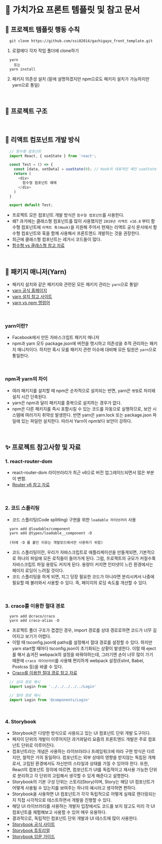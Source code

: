 # 🛬 가치가요 프론트 템플릿 및 참고 문서

## 📕 프로젝트 템플릿 행동 수칙
```
  git clone https://github.com/ssi02014/gachigayo_front_template.git
```
1. 로컬에다 각자 작업 폴더에 clone하기
```
  yarn 
    또는
  yarn install
```
2. 패키지 의존성 설치 (밑에 설명하겠지만 npm으로도 패키지 설치가 가능하지만 yarn으로 통일)

<br />

## 📕 프로젝트 구조


<br />


## 📕 리액트 컴포넌트 개발 방식
```js
  // 함수형 컴포넌트
  import React, { useState } from 'react';

  const Test = () => {
    const [data, setData] = useState(0); // Hook의 대표적인 예인 useState
    return (
      <div>
        함수형 컴포넌트 예제
      </div>
    )
  }

  export default Test;
```
- 프로젝트 모든 컴포넌트 개발 방식은 `함수형 컴포넌트`를 사용한다.
- 왜? 과거에는 클래스형 컴포넌트를 많이 사용했지만 `2019년 리액트 v16.8` 부터 함수형 컴포넌트에 `리액트 훅(Hook)`을 지원해 주어서 현재는 리액트 공식 문서에서 함수형 컴포넌트와 훅을 함께 사용해서 프론트엔드 개발하는 것을 권장한다.
- 최근에 클래스형 컴포넌트는 레거시 코드들이 많다.
- [함수형 vs 클래스형 참고 자료](https://velog.io/@sdc337dc/0.%ED%81%B4%EB%9E%98%EC%8A%A4%ED%98%95-%EC%BB%B4%ED%8F%AC%EB%84%8C%ED%8A%B8)

<br />

## 🤙 패키지 매니저(Yarn)
- 패키지 설치와 같은 패키지와 관련된 모든 패키지 관리는 `yarn`으로 통일!
- [yarn 공식 홈페이지](https://yarnpkg.com/)
- [yarn 설치 참고 사이트](https://heropy.blog/2017/11/25/yarn/)
- [yarn vs npm 명령어](https://dongmin-jang.medium.com/npm-vs-yarn-7b699c5d6034)

<br />

### yarn이란?
- Facebook에서 만든 자바스크립트 패키지 매니저
- npm과 yarn 모두 package.json에 버전을 명시하고 의존성을 추적 관리하는 패키지 매니저이다. 하지만 혹시 모를 패키지 관련 이슈에 대비해 모든 팀원은 `yarn`으로 통일한다.

<br />

### npm과 yarn의 차이
- 여러 패키지를 설치할 때 npm은 순차적으로 설치되는 반면, yarn은 `병렬`로 처리돼 설치 시간 단축된다.
- yarn은 npm과 달리 패키지를 중복으로 설치하는 경우가 없다.
- npm은 다른 패키지를 즉시 포함시킬 수 있는 코드를 자동으로 실행하므로, 보안 시스템에 여러가지 취약성 발생한다. 반면 yarn은 yarn.lock 또는 package.json 파일에 있는 파일만 설치한다. 따라서 Yarn이 npm보다 보안이 강하다.

<br />

## ✨ 프로젝트 참고사항 및 자료
### 1. react-router-dom
- react-router-dom 라이브러리가 최근 v6으로 버전 업그레이드되면서 많은 부분이 변함.
- [Router v6 참고 자료](https://velog.io/@ksmfou98/React-Router-v6-%EC%97%85%EB%8D%B0%EC%9D%B4%ED%8A%B8-%EC%A0%95%EB%A6%AC)

<br />

### 2. 코드 스플리팅
- 코드 스플리팅(Code splitting) 구현을 위한 `loadable 라이브러리` 사용
```
  yarn add @loadable/component
  yarn add @types/loadable__component -D

  (뒤에 -D 를 붙인 이유는 개발모드에서만 사용하기 위함)
```
- 코드 스플리팅이란, 우리가 자바스크립트로 애플리케이션을 만들게되면, 기본적으로 하나의 파일에 모든 로직들이 들어가게 된다. 그럼, 프로젝트의 규모가 커질수록 자바스크립트 파일 용량도 커지게 된다. 용량이 커지면 인터넷이 느린 환경에서는 페이지 로딩이 느려질 것이다.
- 코드 스플리팅을 하게 되면, 지그 당장 필요한 코드가 아니라면 분리시켜서 나중에 필요할 때 불러와서 사용할 수 있다. 즉, 페이지의 로딩 속도를 개선할 수 있다.

<br />

### 3. craco를 이용한 절대 경로
```
  yarn add @craco/craco
  yarn add craco-alias -D
```
- 프로젝트 폴더 구조가 겹겹인 경우, import 경로를 상대 경로로하면 코드가 너무 길어지고 보기가 어렵다.
- 이럴 때 tsconfig.json에 paths를 설정해서 절대 경로를 설정할 수 있다. 하지만 yarn start할 때마다 tsconfig.json이 초기화되는 상황이 발생한다. 이럴 때 eject를 해서 숨겨진 webpack의 설정을 바꿔야하는데, 그러기엔 손이 너무 많이 가기 때문에 `craco 라이브러리`를 사용해 편리하게 webpack 설정(Eslint, Babel, Postcss 등)을 바꿀 수 있다.
- [Craco를 이용한 절대 경로 참고 자료](https://www.howdy-mj.me/boilerplate/craco-absolute-paths-setting/)
```js
  // 상대 경로 예시
  import Login from '../../../../../Login'

  // 절대 경로 예시
  import Login from '@components/Login'
```

<br />

### 4. Storybook
- Storybook은 다양한 방식으로 사용되고 있는 UI 컴포넌트 단위 개발 도구이다.
- 페지이 단위의 개발이 이루어지던 과거와달리 요즘의 프론트엔드 개발은 주로 컴포넌트 단위로 이루어진다.
- 컴포넌트라는 개념은 사용하는 라이브러리나 프레임워크에 따라 구현 방식은 다르지만, 철학은 거의 동일하다. 컴포넌트는 외부 상태의 영향을 받지않는 독립된 개체로서, 고립된 환경에서도 자신만의 스타일과 상태를 가질 수 있어야 한다. 또한, React의 컴포넌트 정의에 따르면, 컴포넌트가 UI를 독립적이고 재사용 가능한 단위로 분리하고 각 단위의 고립해서 생각할 수 있게 해준다고 설명한다.
- Storybook의 기본 구성 단위는 스토리(Story)이며, Story는 해당 UI 컴포넌트가 어떻게 사용될 수 있는지를 보여주는 하나의 예시라고 생각하면 편하다.
- Storybook을 사용하면 UI 컴포넌트가 각각 독립적으로 어떻게 실제로 렌더링되는지 직접 시각적으로 테스트하면서 개발을 진행할 수 있다.
- 해당 UI 라이브러리를 사용하는 개발자 입장에서도 코드를 보지 않고도 미리 각 UI 컴포넌트를 체험해보고 사용할 수 있어 매우 유용하다.
- 결과적으로, 독립적인 컴포넌트 단위 개발과 UI 테스트때 많이 사용한다. 
- [Storybook 공식 사이트](https://storybook.js.org/)
- [Storybook 튜토리얼](https://storybook.js.org/tutorials/intro-to-storybook/react/ko/get-started/)
- [Storybook 입문 가이드](https://hyunseob.github.io/2018/01/08/storybook-beginners-guide/)

<br />